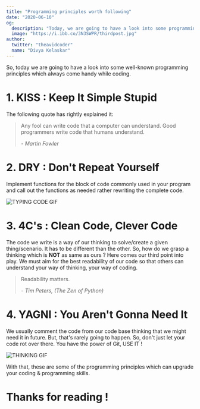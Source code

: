 ```yaml
---
title: "Programming principles worth following"
date: "2020-06-10"
og:
  description: "Today, we are going to have a look into some programming principles which come handy while coding."
  image: "https://i.ibb.co/3N3SWPR/thirdpost.jpg"
author:
  twitter: "theavidcoder"
  name: "Divya Kelaskar"
---
```

So, today we are going to have a look into some well-known programming principles which always come handy while coding. 

# 1. KISS : Keep It Simple Stupid
The following quote has rightly explained it:

<blockquote>Any fool can write code that a computer can understand. Good programmers write code that humans understand.

<cite>- Martin Fowler</cite>
</blockquote>


# 2. DRY : Don't Repeat Yourself
Implement functions for the block of code commonly used in your program and call out the functions as needed rather rewriting the complete code.

![TYPING CODE GIF](https://media.giphy.com/media/RRerwvHrb0nxm/giphy.gif)


# 3. 4C's : Clean Code, Clever Code
The code we write is a way of our thinking to solve/create a given thing/scenario. It has to be different than the other. So, how do we grasp a thinking which is <strong>NOT</strong> as same as ours ? 
Here comes our third point into play. We must aim for the best readability of our code so that others can understand your way of thinking, your way of coding. 

<blockquote>Readability matters.

<cite>- Tim Peters, (The Zen of Python)</cite>
</blockquote>


# 4. YAGNI : You Aren't Gonna Need It
We usually comment the code from our code base thinking that we might need it in future. But, that's rarely going to happen. So, don't just let your code rot over there. You have the power of Git, USE IT !

![THINKING GIF](https://media.giphy.com/media/LR5S0IAxyu6hwtO0Ia/giphy.gif)

With that, these are some of the programming principles which can upgrade your coding & programming skills.

# Thanks for reading !